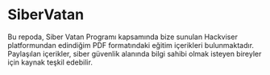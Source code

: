 # SiberVatan

Bu repoda, Siber Vatan Programı kapsamında bize sunulan Hackviser platformundan edindiğim PDF formatındaki eğitim içerikleri bulunmaktadır. Paylaşılan içerikler, siber güvenlik alanında bilgi sahibi olmak isteyen bireyler için kaynak teşkil edebilir.
